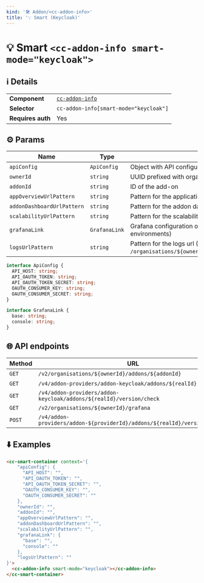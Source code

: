 ```yaml
---
kind: '🛠 Addon/<cc-addon-info>'
title: '💡 Smart (Keycloak)'
---
```

# 💡 Smart `<cc-addon-info smart-mode="keycloak">`

## ℹ️ Details

<table>
<tr><td><strong>Component    </strong> <td><a href="🛠-addons-cc-addon-info--default-story"><code>cc-addon-info</code></a>
<tr><td><strong>Selector     </strong> <td><code>cc-addon-info[smart-mode="keycloak"]</code>
<tr><td><strong>Requires auth</strong> <td>Yes
</table>

## ⚙️ Params

| Name                          | Type          | Details                                                                                         | Default   |
| ----------------------------- | ------------- | ----------------------------------------------------------------------------------------------- | --------- |
| `apiConfig`                   | `ApiConfig`   | Object with API configuration (target host, tokens...)                                          |           |
| `ownerId`                     | `string`      | UUID prefixed with orga_                                                                        |           |
| `addonId`                     | `string`      | ID of the add-on                                                                                |           |
| `appOverviewUrlPattern`       | `string`      | Pattern for the application overview url                                                        |           |
| `addonDashboardUrlPattern`    | `string`      | Pattern for the addon dashboard url                                                             |           |
| `scalabilityUrlPattern`       | `string`      | Pattern for the scalability url                                                                 |           |
| `grafanaLink`                 | `GrafanaLink` | Grafana configuration object (may be disabled in some environments)                             | Optional  |
| `logsUrlPattern`              | `string`      | Pattern for the logs url (Example : `/organisations/${ownerId}/applications/${appId}/logs`)     |           |

```ts
interface ApiConfig {
  API_HOST: string;
  API_OAUTH_TOKEN: string;
  API_OAUTH_TOKEN_SECRET: string;
  OAUTH_CONSUMER_KEY: string;
  OAUTH_CONSUMER_SECRET: string;
}

interface GrafanaLink {
  base: string;
  console: string;
}
```

## 🌐 API endpoints

| Method   | URL                                                                       | Cache?  |
|----------|---------------------------------------------------------------------------|---------|
| `GET`    | `/v2/organisations/${ownerId}/addons/${addonId}`                          | Default |
| `GET`    | `/v4/addon-providers/addon-keycloak/addons/${realId}`                     | Default |
| `GET`    | `/v4/addon-providers/addon-keycloak/addons/${realId}/version/check`       | Default |
| `GET`    | `/v2/organisations/${ownerId}/grafana`                                    | Default |
| `POST`   | `/v4/addon-providers/addon-${providerId}/addons/${realId}/version/update` | Default |

## ⬇️️ Examples

```html
<cc-smart-container context='{
    "apiConfig": {
      "API_HOST": "",
      "API_OAUTH_TOKEN": "",
      "API_OAUTH_TOKEN_SECRET": "",
      "OAUTH_CONSUMER_KEY": "",
      "OAUTH_CONSUMER_SECRET": ""
    },
    "ownerId": "",
    "addonId": "",
    "appOverviewUrlPattern": "",
    "addonDashboardUrlPattern": "", 
    "scalabilityUrlPattern": "",
    "grafanaLink": {
      "base": "",
      "console": ""
    },
    "logsUrlPattern": ""
}'>
  <cc-addon-info smart-mode="keycloak"></cc-addon-info>
</cc-smart-container>
```
